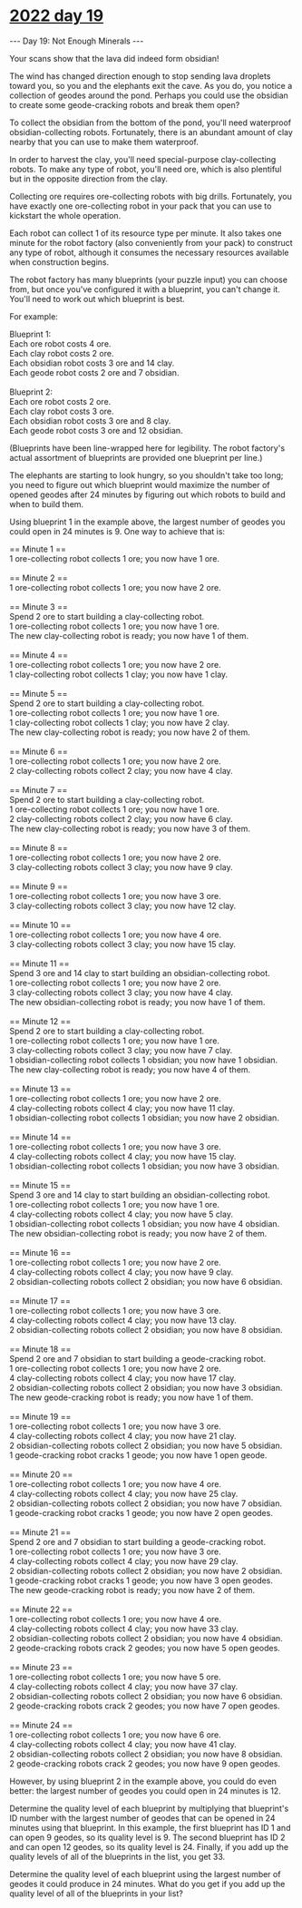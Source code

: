 # [2022 day 19](https://adventofcode.com/2022/day/19)

--- Day 19: Not Enough Minerals ---

Your scans show that the lava did indeed form obsidian!



The wind has changed direction enough to stop sending lava droplets toward you, so you and the elephants exit the cave. As you do, you notice a collection of geodes around the pond. Perhaps you could use the obsidian to create some geode-cracking robots and break them open?



To collect the obsidian from the bottom of the pond, you'll need waterproof obsidian-collecting robots. Fortunately, there is an abundant amount of clay nearby that you can use to make them waterproof.



In order to harvest the clay, you'll need special-purpose clay-collecting robots. To make any type of robot, you'll need ore, which is also plentiful but in the opposite direction from the clay.



Collecting ore requires ore-collecting robots with big drills. Fortunately, you have exactly one ore-collecting robot in your pack that you can use to kickstart the whole operation.



Each robot can collect 1 of its resource type per minute. It also takes one minute for the robot factory (also conveniently from your pack) to construct any type of robot, although it consumes the necessary resources available when construction begins.



The robot factory has many blueprints (your puzzle input) you can choose from, but once you've configured it with a blueprint, you can't change it. You'll need to work out which blueprint is best.



For example:



Blueprint 1:\
  Each ore robot costs 4 ore.\
  Each clay robot costs 2 ore.\
  Each obsidian robot costs 3 ore and 14 clay.\
  Each geode robot costs 2 ore and 7 obsidian.\
\
Blueprint 2:\
  Each ore robot costs 2 ore.\
  Each clay robot costs 3 ore.\
  Each obsidian robot costs 3 ore and 8 clay.\
  Each geode robot costs 3 ore and 12 obsidian.



(Blueprints have been line-wrapped here for legibility. The robot factory's actual assortment of blueprints are provided one blueprint per line.)



The elephants are starting to look hungry, so you shouldn't take too long; you need to figure out which blueprint would maximize the number of opened geodes after 24 minutes by figuring out which robots to build and when to build them.



Using blueprint 1 in the example above, the largest number of geodes you could open in 24 minutes is 9. One way to achieve that is:



== Minute 1 ==\
1 ore-collecting robot collects 1 ore; you now have 1 ore.\
\
== Minute 2 ==\
1 ore-collecting robot collects 1 ore; you now have 2 ore.\
\
== Minute 3 ==\
Spend 2 ore to start building a clay-collecting robot.\
1 ore-collecting robot collects 1 ore; you now have 1 ore.\
The new clay-collecting robot is ready; you now have 1 of them.\
\
== Minute 4 ==\
1 ore-collecting robot collects 1 ore; you now have 2 ore.\
1 clay-collecting robot collects 1 clay; you now have 1 clay.\
\
== Minute 5 ==\
Spend 2 ore to start building a clay-collecting robot.\
1 ore-collecting robot collects 1 ore; you now have 1 ore.\
1 clay-collecting robot collects 1 clay; you now have 2 clay.\
The new clay-collecting robot is ready; you now have 2 of them.\
\
== Minute 6 ==\
1 ore-collecting robot collects 1 ore; you now have 2 ore.\
2 clay-collecting robots collect 2 clay; you now have 4 clay.\
\
== Minute 7 ==\
Spend 2 ore to start building a clay-collecting robot.\
1 ore-collecting robot collects 1 ore; you now have 1 ore.\
2 clay-collecting robots collect 2 clay; you now have 6 clay.\
The new clay-collecting robot is ready; you now have 3 of them.\
\
== Minute 8 ==\
1 ore-collecting robot collects 1 ore; you now have 2 ore.\
3 clay-collecting robots collect 3 clay; you now have 9 clay.\
\
== Minute 9 ==\
1 ore-collecting robot collects 1 ore; you now have 3 ore.\
3 clay-collecting robots collect 3 clay; you now have 12 clay.\
\
== Minute 10 ==\
1 ore-collecting robot collects 1 ore; you now have 4 ore.\
3 clay-collecting robots collect 3 clay; you now have 15 clay.\
\
== Minute 11 ==\
Spend 3 ore and 14 clay to start building an obsidian-collecting robot.\
1 ore-collecting robot collects 1 ore; you now have 2 ore.\
3 clay-collecting robots collect 3 clay; you now have 4 clay.\
The new obsidian-collecting robot is ready; you now have 1 of them.\
\
== Minute 12 ==\
Spend 2 ore to start building a clay-collecting robot.\
1 ore-collecting robot collects 1 ore; you now have 1 ore.\
3 clay-collecting robots collect 3 clay; you now have 7 clay.\
1 obsidian-collecting robot collects 1 obsidian; you now have 1 obsidian.\
The new clay-collecting robot is ready; you now have 4 of them.\
\
== Minute 13 ==\
1 ore-collecting robot collects 1 ore; you now have 2 ore.\
4 clay-collecting robots collect 4 clay; you now have 11 clay.\
1 obsidian-collecting robot collects 1 obsidian; you now have 2 obsidian.\
\
== Minute 14 ==\
1 ore-collecting robot collects 1 ore; you now have 3 ore.\
4 clay-collecting robots collect 4 clay; you now have 15 clay.\
1 obsidian-collecting robot collects 1 obsidian; you now have 3 obsidian.\
\
== Minute 15 ==\
Spend 3 ore and 14 clay to start building an obsidian-collecting robot.\
1 ore-collecting robot collects 1 ore; you now have 1 ore.\
4 clay-collecting robots collect 4 clay; you now have 5 clay.\
1 obsidian-collecting robot collects 1 obsidian; you now have 4 obsidian.\
The new obsidian-collecting robot is ready; you now have 2 of them.\
\
== Minute 16 ==\
1 ore-collecting robot collects 1 ore; you now have 2 ore.\
4 clay-collecting robots collect 4 clay; you now have 9 clay.\
2 obsidian-collecting robots collect 2 obsidian; you now have 6 obsidian.\
\
== Minute 17 ==\
1 ore-collecting robot collects 1 ore; you now have 3 ore.\
4 clay-collecting robots collect 4 clay; you now have 13 clay.\
2 obsidian-collecting robots collect 2 obsidian; you now have 8 obsidian.\
\
== Minute 18 ==\
Spend 2 ore and 7 obsidian to start building a geode-cracking robot.\
1 ore-collecting robot collects 1 ore; you now have 2 ore.\
4 clay-collecting robots collect 4 clay; you now have 17 clay.\
2 obsidian-collecting robots collect 2 obsidian; you now have 3 obsidian.\
The new geode-cracking robot is ready; you now have 1 of them.\
\
== Minute 19 ==\
1 ore-collecting robot collects 1 ore; you now have 3 ore.\
4 clay-collecting robots collect 4 clay; you now have 21 clay.\
2 obsidian-collecting robots collect 2 obsidian; you now have 5 obsidian.\
1 geode-cracking robot cracks 1 geode; you now have 1 open geode.\
\
== Minute 20 ==\
1 ore-collecting robot collects 1 ore; you now have 4 ore.\
4 clay-collecting robots collect 4 clay; you now have 25 clay.\
2 obsidian-collecting robots collect 2 obsidian; you now have 7 obsidian.\
1 geode-cracking robot cracks 1 geode; you now have 2 open geodes.\
\
== Minute 21 ==\
Spend 2 ore and 7 obsidian to start building a geode-cracking robot.\
1 ore-collecting robot collects 1 ore; you now have 3 ore.\
4 clay-collecting robots collect 4 clay; you now have 29 clay.\
2 obsidian-collecting robots collect 2 obsidian; you now have 2 obsidian.\
1 geode-cracking robot cracks 1 geode; you now have 3 open geodes.\
The new geode-cracking robot is ready; you now have 2 of them.\
\
== Minute 22 ==\
1 ore-collecting robot collects 1 ore; you now have 4 ore.\
4 clay-collecting robots collect 4 clay; you now have 33 clay.\
2 obsidian-collecting robots collect 2 obsidian; you now have 4 obsidian.\
2 geode-cracking robots crack 2 geodes; you now have 5 open geodes.\
\
== Minute 23 ==\
1 ore-collecting robot collects 1 ore; you now have 5 ore.\
4 clay-collecting robots collect 4 clay; you now have 37 clay.\
2 obsidian-collecting robots collect 2 obsidian; you now have 6 obsidian.\
2 geode-cracking robots crack 2 geodes; you now have 7 open geodes.\
\
== Minute 24 ==\
1 ore-collecting robot collects 1 ore; you now have 6 ore.\
4 clay-collecting robots collect 4 clay; you now have 41 clay.\
2 obsidian-collecting robots collect 2 obsidian; you now have 8 obsidian.\
2 geode-cracking robots crack 2 geodes; you now have 9 open geodes.



However, by using blueprint 2 in the example above, you could do even better: the largest number of geodes you could open in 24 minutes is 12.



Determine the quality level of each blueprint by multiplying that blueprint's ID number with the largest number of geodes that can be opened in 24 minutes using that blueprint. In this example, the first blueprint has ID 1 and can open 9 geodes, so its quality level is 9. The second blueprint has ID 2 and can open 12 geodes, so its quality level is 24. Finally, if you add up the quality levels of all of the blueprints in the list, you get 33.



Determine the quality level of each blueprint using the largest number of geodes it could produce in 24 minutes. What do you get if you add up the quality level of all of the blueprints in your list?



